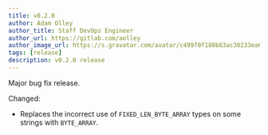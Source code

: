 ```yaml
---
title: v0.2.0
author: Adam Olley
author_title: Staff DevOps Engineer
author_url: https://gitlab.com/aolley
author_image_url: https://s.gravatar.com/avatar/c499f0f180b63ac30233ea6eba3157f5?s=80
tags: [release]
description: v0.2.0 release
---
```


Major bug fix release.

<!--truncate-->

Changed:
* Replaces the incorrect use of `FIXED_LEN_BYTE_ARRAY` types on some strings with `BYTE_ARRAY`.
